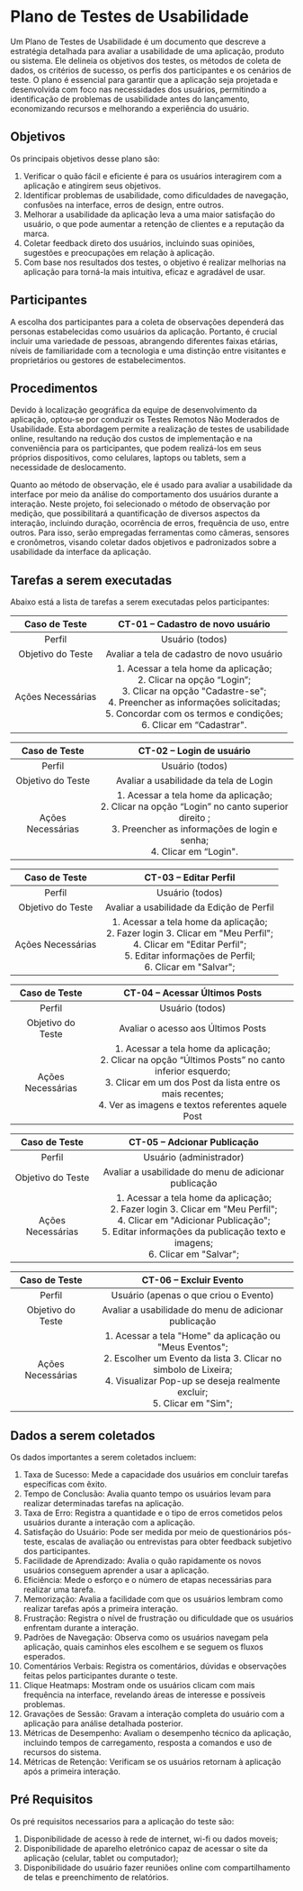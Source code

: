 # Plano de Testes de Usabilidade

Um Plano de Testes de Usabilidade é um documento que descreve a estratégia detalhada para avaliar a usabilidade de uma aplicação, produto ou sistema. Ele delineia os objetivos dos testes, os métodos de coleta de dados, os critérios de sucesso, os perfis dos participantes e os cenários de teste. O plano é essencial para garantir que a aplicação seja projetada e desenvolvida com foco nas necessidades dos usuários, permitindo a identificação de problemas de usabilidade antes do lançamento, economizando recursos e melhorando a experiência do usuário.

## Objetivos

 Os principais objetivos desse plano são:

1. Verificar o quão fácil e eficiente é para os usuários interagirem com a aplicação e atingirem seus objetivos.
2. Identificar problemas de usabilidade, como dificuldades de navegação, confusões na interface, erros de design, entre outros.
3. Melhorar a usabilidade da aplicação leva a uma maior satisfação do usuário, o que pode aumentar a retenção de clientes e a reputação da marca.
4. Coletar feedback direto dos usuários, incluindo suas opiniões, sugestões e preocupações em relação à aplicação.
5. Com base nos resultados dos testes, o objetivo é realizar melhorias na aplicação para torná-la mais intuitiva, eficaz e agradável de usar.

## Participantes

A escolha dos participantes para a coleta de observações dependerá das personas estabelecidas como usuários da aplicação. Portanto, é crucial incluir uma variedade de pessoas, abrangendo diferentes faixas etárias, níveis de familiaridade com a tecnologia e uma distinção entre visitantes e proprietários ou gestores de estabelecimentos.

## Procedimentos

Devido à localização geográfica da equipe de desenvolvimento da aplicação, optou-se por conduzir os Testes Remotos Não Moderados de Usabilidade. Esta abordagem permite a realização de testes de usabilidade online, resultando na redução dos custos de implementação e na conveniência para os participantes, que podem realizá-los em seus próprios dispositivos, como celulares, laptops ou tablets, sem a necessidade de deslocamento.

Quanto ao método de observação, ele é usado para avaliar a usabilidade da interface por meio da análise do comportamento dos usuários durante a interação. Neste projeto, foi selecionado o método de observação por medição, que possibilitará a quantificação de diversos aspectos da interação, incluindo duração, ocorrência de erros, frequência de uso, entre outros. Para isso, serão empregadas ferramentas como câmeras, sensores e cronômetros, visando coletar dados objetivos e padronizados sobre a usabilidade da interface da aplicação.

## Tarefas a serem executadas

Abaixo está a lista de tarefas a serem executadas pelos participantes:

| **Caso de Teste** 	| **CT-01 – Cadastro de novo usuário** 	|
|:---:	|:---:	|
|	Perfil 	| Usuário (todos) |
| Objetivo do Teste 	| Avaliar a tela de cadastro de novo usuário |
| Ações Necessárias 	| 1. Acessar a tela home da aplicação; <br> 2. Clicar na opção “Login”; <br> 3. Clicar na opção "Cadastre-se"; <br> 4. Preencher as informações solicitadas; <br> 5. Concordar com os termos e condições; <br> 6. Clicar em “Cadastrar". |

| **Caso de Teste** 	| **CT-02 – Login de usuário** 	|
|:---:	|:---:	|
|	Perfil 	| Usuário (todos) |
| Objetivo do Teste 	| Avaliar a usabilidade da tela de Login |
| Ações Necessárias 	| 1. Acessar a tela home da aplicação; <br> 2. Clicar na opção “Login” no canto superior direito ; <br> 3. Preencher as informações de login e senha; <br> 4. Clicar em “Login". |

| **Caso de Teste** 	| **CT-03 – Editar Perfil** 	|
|:---:	|:---:	|
|	Perfil 	| Usuário (todos) |
| Objetivo do Teste 	| Avaliar a usabilidade da Edição de Perfil |
| Ações Necessárias 	| 1. Acessar a tela home da aplicação; <br> 2. Fazer login 3. Clicar em "Meu Perfil"; <br> 4. Clicar em "Editar Perfil"; <br> 5. Editar informações de Perfil; <br> 6. Clicar em "Salvar"; |

| **Caso de Teste** 	| **CT-04 – Acessar Últimos Posts** 	|
|:---:	|:---:	|
|	Perfil 	| Usuário (todos) |
| Objetivo do Teste 	| Avaliar o acesso aos Últimos Posts |
| Ações Necessárias 	| 1. Acessar a tela home da aplicação; <br> 2. Clicar na opção “Últimos Posts” no canto inferior esquerdo; <br> 3. Clicar em um dos Post da lista entre os mais recentes; <br> 4. Ver as imagens e textos referentes aquele Post |

| **Caso de Teste** 	| **CT-05 – Adcionar Publicação** 	|
|:---:	|:---:	|
|	Perfil 	| Usuário (administrador) |
| Objetivo do Teste 	| Avaliar a usabilidade do menu de adicionar publicação |
| Ações Necessárias 	| 1. Acessar a tela home da aplicação; <br> 2. Fazer login 3. Clicar em "Meu Perfil"; <br> 4. Clicar em "Adicionar Publicação"; <br> 5. Editar informações da publicação texto e imagens; <br> 6. Clicar em "Salvar"; |

| **Caso de Teste** 	| **CT-06 – Excluir Evento** 	|
|:---:	|:---:	|
|	Perfil 	| Usuário (apenas o que criou o Evento) |
| Objetivo do Teste 	| Avaliar a usabilidade do menu de adicionar publicação |
| Ações Necessárias 	| 1. Acessar a tela "Home" da aplicação ou "Meus Eventos"; <br> 2. Escolher um Evento da lista 3. Clicar no simbolo de Lixeira; <br> 4. Visualizar Pop-up se deseja realmente excluir; <br> 5. Clicar em "Sim"; |

## Dados a serem coletados

Os dados importantes a serem coletados incluem:

1. Taxa de Sucesso: Mede a capacidade dos usuários em concluir tarefas específicas com êxito.
2. Tempo de Conclusão: Avalia quanto tempo os usuários levam para realizar determinadas tarefas na aplicação.
3. Taxa de Erro: Registra a quantidade e o tipo de erros cometidos pelos usuários durante a interação com a aplicação.
4. Satisfação do Usuário: Pode ser medida por meio de questionários pós-teste, escalas de avaliação ou entrevistas para obter feedback subjetivo dos participantes.
5. Facilidade de Aprendizado: Avalia o quão rapidamente os novos usuários conseguem aprender a usar a aplicação.
6. Eficiência: Mede o esforço e o número de etapas necessárias para realizar uma tarefa.
7. Memorização: Avalia a facilidade com que os usuários lembram como realizar tarefas após a primeira interação.
8. Frustração: Registra o nível de frustração ou dificuldade que os usuários enfrentam durante a interação.
9. Padrões de Navegação: Observa como os usuários navegam pela aplicação, quais caminhos eles escolhem e se seguem os fluxos esperados.
10. Comentários Verbais: Registra os comentários, dúvidas e observações feitas pelos participantes durante o teste.
11. Clique Heatmaps: Mostram onde os usuários clicam com mais frequência na interface, revelando áreas de interesse e possíveis problemas.
12. Gravações de Sessão: Gravam a interação completa do usuário com a aplicação para análise detalhada posterior.
13. Métricas de Desempenho: Avaliam o desempenho técnico da aplicação, incluindo tempos de carregamento, resposta a comandos e uso de recursos do sistema.
14. Métricas de Retenção: Verificam se os usuários retornam à aplicação após a primeira interação.

## Pré Requisitos

Os pré requisitos necessarios para a aplicação do teste são:
1. Disponibilidade de acesso à rede de internet, wi-fi ou dados moveis;
2. Disponibilidade de aparelho eletrónico capaz de acessar o site da aplicação (celular, tablet ou computador);
3. Disponibilidade do usuário fazer reuniões online com compartilhamento de telas e preenchimento de relatórios.
